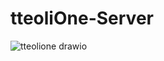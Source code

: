 # tteoliOne-Server
![tteolione drawio](https://github.com/tteoliOne/tteoliOne-Server/assets/84388081/50f81f4d-1e12-4b1b-962a-ffd6bd91f1d1)
